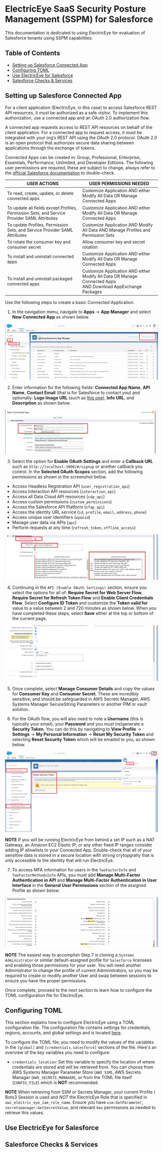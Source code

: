 # ElectricEye SaaS Security Posture Management (SSPM) for Salesforce

This documentation is dedicated to using ElectricEye for evaluation of Salesforce tenants using SSPM capabilities.

## Table of Contents

- [Setting up Salesforce Connected App](#setting-up-salesforce-connected-app)
- [Configuring TOML](#configuring-toml)
- [Use ElectricEye for Salesforce](#use-electriceye-for-salesforce)
- [Salesforce Checks & Services](#salesforce-checks--services)

## Setting up Salesforce Connected App

For a client application (ElectricEye, in this case) to access Salesforce REST API resources, it must be authorized as a safe visitor. To implement this authorization, use a connected app and an OAuth 2.0 authorization flow.

A connected app requests access to REST API resources on behalf of the client application. For a connected app to request access, it must be integrated with your org’s REST API using the OAuth 2.0 protocol. OAuth 2.0 is an open protocol that authorizes secure data sharing between applications through the exchange of tokens.

Connected Apps can be created in: Group, Professional, Enterprise, Essentials, Performance, Unlimited, and Developer Editions. The following user permissions are required, these are subject to change, always refer to the [official Salesforce documentation](https://help.salesforce.com/s/articleView?id=sf.connected_app_create_basics.htm&type=5) to double-check.

| USER ACTIONS | USER PERMISSIONS NEEDED |
|---|---|
| To read, create, update, or delete connected apps | Customize Application AND either </br> Modify All Data OR Manage Connected Apps |
| To update all fields except Profiles, Permission Sets, and Service Provider SAML Attributes | Customize Application AND either </br> Modify All Data OR Manage Connected Apps |
| To update Profiles, Permission Sets, and Service Provider SAML Attributes | Customize Application AND Modify All Data AND Manage Profiles and Permission Sets |
| To rotate the consumer key and consumer secret | Allow consumer key and secret rotation |
| To install and uninstall connected apps | Customize Application AND either </br> Modify All Data OR Manage Connected Apps |
| To install and uninstall packaged connected apps | Customize Application AND either </br> Modify All Data OR Manage Connected Apps </br> AND Download AppExchange Packages |

Use the following steps to create a basic Connected Application.

1. In the navigation menu, navigate to **Apps** -> **App Manager** and select **New Connected App** as shown below.

![Step1](../../screenshots/setup/salesforce/step1.JPG)

2. Enter information for the following fields: **Connected App Name**, **API Name**, **Contact Email** (that is for Salesforce to contact *you*) and optionally: **Logo Image URL** (such as [this one](../../screenshots/smalllogo.png)), **Info URL**, and **Description** as shown below.

![Step2](../../screenshots/setup/salesforce/step2.JPG)

3. Select the option for **Enable OAuth Settings** and enter a **Callback URL** such as `http://localhost:3000/#/signup` or another callback you control. In the **Selected OAuth Scopes** section, add the following permissions as shown in the screenshot below.
- Access Headless Registration API (`user_registration_api`)
- Access Interaction API resources (`interaction_api`)
- Access all Data Cloud API resources (`cdp_api`)
- Access custom permissions (`custom_permissions`)
- Access the Salesforce API Platform (`sfap_api`)
- Access the identity URL service (`id`, `profile`, `email`, `address`, `phone`)
- Access unique user identifiers (`openid`)
- Manage user data via APIs (`api`)
- Perform requests at any time (`refresh_token`, `offline_access`)

![Step3](../../screenshots/setup/salesforce/step3.JPG)

4. Continuing in the `API (Enable OAuth Settings)` section, ensure you select the options for all of: **Require Secret for Web Server Flow**, **Require Secret for Refresh Token Flow** and **Enable Client Credentials Flow**. Select **Configure ID Token** and customize the **Token valid for** value to a value between 2 and 720 minutes as shown below. When you have completed these steps, select **Save** either at the top or bottom of the current page.

![Step4](../../screenshots/setup/salesforce/step4.JPG)

5. Once complete, select **Manage Consumer Details** and copy the values for **Consumer Key** and **Consumer Secret**. These are incredibly sensitive, and should be safeguarded in AWS Secrets Manager, AWS Systems Manager SecureString Parameters or another PIM or vault solution.

6. For the OAuth flow, you will also need to note a **Username** (this is typically your email), your **Password** and you must (re)generate a **Security Token**. You can do this by navigating to **View Profile** -> **Settings** -> **My Personal Information** -> **Reset My Security Token** and selecting **Reset Security Token** which will be emailed to you, as shown below.

![Step6](../../screenshots/setup/salesforce/step6.JPG)

**NOTE** If you will be running ElectricEye from behind a set IP such as a NAT Gateway, an Amazon EC2 Elastic IP, or any other fixed IP ranges consider adding IP allowlists to your Connected App. Double-check that all of your sensitive data is stored in a secure location with strong crytopgrahy that is only accessible to the identity that will run ElectricEye.

7. To access MFA information for users in the `TwoFactorInfo` and `TwoFactorMethodsInfo` APIs, you must add **Manage Multi-Factor Authentication in API** and **Manage Multi-Factor Authentication in User Interface** in the **General User Permissions** section of the assigned Profile as shown below.

![Step7](../../screenshots/setup/salesforce/step7.JPG)

**NOTE** The easiest way to accomplish Step 7 is cloning a `Systems Administrator` or similar default-assigned profile for `Salesforce` licensees and enabling those permissions for your user. You will need another Administrator to change the profile of current Administrators, so you may be required to create or modify another User and swap between sessions to ensure you have the proper permissions.

Once complete, proceed to the next section to learn how to configure the TOML configuration file for ElectricEye.

## Configuring TOML

This section explains how to configure ElectricEye using a TOML configuration file. The configuration file contains settings for credentials, regions, accounts, and global settings and is located [here](../../eeauditor/external_providers.toml).

To configure the TOML file, you need to modify the values of the variables in the `[global]` and `[credentials.salesforce]` sections of the file. Here's an overview of the key variables you need to configure:

- `credentials_location`: Set this variable to specify the location of where credentials are stored and will be retrieved from. You can choose from AWS Systems Manager Parameter Store (`AWS_SSM`), AWS Secrets Manager (`AWS_SECRETS_MANAGER`), or from the TOML file itself (`CONFIG_FILE`) which is **NOT** recommended.

**NOTE** When retrieving from SSM or Secrets Manager, your current Profile / Boto3 Session is used and *NOT* the ElectricEye Role that is specified in `aws_electric_eye_iam_role_name`. Ensure you have `ssm:GetParameter`, `secretsmanager:GetSecretValue`, and relevant `kms` permissions as needed to retrieve this values.

## Use ElectricEye for Salesforce

## Salesforce Checks & Services
